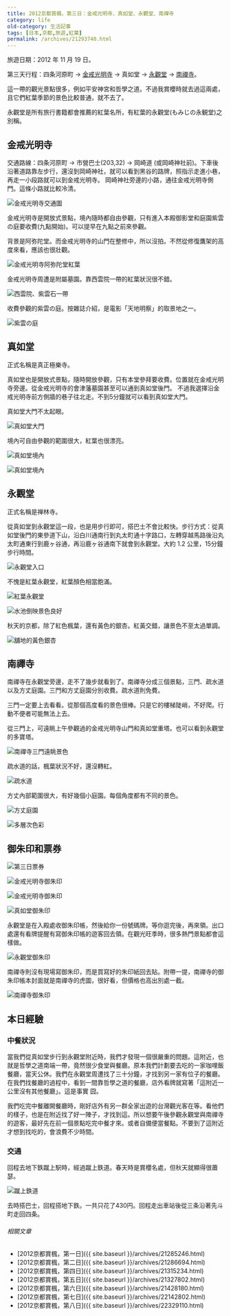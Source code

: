 ```yaml
---
title: 2012京都賞楓，第三日：金戒光明寺、真如堂、永觀堂、南禪寺
category: life
old-category: 生活記事
tags: [日本,京都,旅遊,紅葉]
permalink: /archives/21293740.html
---
```


旅遊日期：2012 年 11 月 19 日。

第三天行程：四条河原町 -> [金戒光明寺](http://www.kurodani.jp/) -> 真如堂 -> [永觀堂](http://www.eikando.or.jp/) -> [南禪寺](http://www.nanzen.com/)。

這一帶的觀光景點很多，例如平安神宮和哲學之道。不過我賞櫻時就去過這兩處，且它們紅葉季節的景色比較普通，就不去了。

永觀堂是所有旅行書籍都會推薦的紅葉名所，有紅葉的永觀堂(もみじの永観堂)之別稱。

<!--more-->

## 金戒光明寺

交通路線：四条河原町 -> 市營巴士(203,32) -> 岡崎道 (或岡崎神社前)。下車後沿著道路靠左步行，還沒到岡崎神社，就可以看到黑谷的路牌，照指示走進小巷，再走一小段路就可以到金戒光明寺。
岡崎神社旁邊的小路，通往金戒光明寺側門。這條小路就比較冷清。

![金戒光明寺交通圖](https://i.imgur.com/IjSY8em.png)

金戒光明寺是開放式景點，境內隨時都自由參觀，只有進入本殿御影堂和庭園紫雲の庭要收費(九點開始)。可以提早在九點之前來參觀。

背景是阿弥陀堂。而金戒光明寺的山門在整修中，所以沒拍。不然從修復鷹架的高度來看，應該也很壯觀。

![金戒光明寺阿弥陀堂紅葉](https://i.imgur.com/0Vg05Im.jpg)

金戒光明寺周遭是附屬墓園。靠西雲院一帶的紅葉狀況很不錯。

![西雲院、紫雲石一帶](https://i.imgur.com/Y9pOQo8.jpg)

收費參觀的紫雲の庭。按雜誌介紹，是電影「天地明察」的取景地之一。

![紫雲の庭](https://i.imgur.com/VWiILG5.jpg)

## 真如堂

正式名稱是真正極樂寺。

真如堂也是開放式景點，隨時開放參觀，只有本堂參拜要收費。位置就在金戒光明寺旁邊。從金戒光明寺的會津藩墓園甚至可以通到真如堂後門。
不過我選擇沿金戒光明寺前方側牆的巷子往北走。不到5分鐘就可以看到真如堂大門。

真如堂大門不太起眼。

![真如堂大門](https://i.imgur.com/s3y9IUQ.jpg)

境內可自由參觀的範圍很大，紅葉也很漂亮。

![真如堂境內](https://i.imgur.com/KtYfY3z.jpg)

![真如堂境內](https://i.imgur.com/Y3oSNj5.jpg)

## 永觀堂

正式名稱是禅林寺。

從真如堂到永觀堂這一段，也是用步行即可，搭巴士不會比較快。步行方式：從真如堂後門的東參道下山，沿白川通南行到丸太町通十字路口，左轉穿越馬路後沿丸太町通東行到鹿ヶ谷通，再沿鹿ヶ谷通南下就會到永觀堂。大約 1.2 公里，15分鐘步行時間。

![永觀堂入口](https://i.imgur.com/58kcqer.jpg)

不愧是紅葉永觀堂，紅葉顏色相當飽滿。

![紅葉永觀堂](https://i.imgur.com/KqjULSN.jpg)

![水池倒映景色良好](https://i.imgur.com/noCFrGE.jpg)

秋天的京都，除了紅色楓葉，還有黃色的銀杏。紅黃交錯，讓景色不至太過單調。

![舖地的黃色銀杏](https://i.imgur.com/RzveJlD.jpg)

## 南禪寺

南禪寺在永觀堂旁邊，走不了幾步就看到了。南禪寺分成三個景點，三門、疏水道以及方丈庭園。三門和方丈庭園分別收費。疏水道則免費。

三門一定要上去看看。從那個高度看的景色很棒。只是它的樓梯陡峭，不好爬。行動不便者可能無法上去。

從三門上，可遠眺上午參觀過的金戒光明寺山門和真如堂重塔。也可以看到永觀堂的多寶塔。

![南禪寺三門遠眺景色](https://i.imgur.com/jUSCqGw.jpg)

疏水道的話，楓葉狀況不好，還沒轉紅。

![疏水道](https://i.imgur.com/LhVPkjw.jpg)

方丈內部範圍很大，有好幾個小庭園。每個角度都有不同的景色。

![方丈庭園](https://i.imgur.com/C8LeXcc.jpg)

![多層次色彩](https://i.imgur.com/V707CGr.jpg)

## 御朱印和票券

![第三日票券](https://i.imgur.com/5ouii9f.jpg)

![金戒光明寺御朱印](https://i.imgur.com/KQzYopV.jpg)

![金戒光明寺御朱印](https://i.imgur.com/Ef4JZTT.jpg)

![真如堂御朱印](https://i.imgur.com/QnWswIi.jpg)

永觀堂是在入殿處收御朱印帳，然後給你一份號碼牌。等你逛完後，再來領。出口處還有看牌提醒有寫御朱印帳的遊客回去領。在觀光旺季時，很多熱門景點都會這樣做。

![永觀堂御朱印](https://i.imgur.com/SCxu2kU.jpg)

南禪寺則沒有現場寫御朱印，而是買寫好的朱印紙回去貼。附帶一提，南禪寺的御朱印帳本封面就是南禪寺的虎圖，很好看，但價格也高出別處一截。

![南禪寺御朱印](https://i.imgur.com/CVHJI4F.jpg)

## 本日經驗

### 中餐狀況

當我們從真如堂步行到永觀堂附近時，我們才發現一個很嚴重的問題。這附近，也就是哲學之道南端一帶，竟然很少食堂與餐廳。原本我們計劃要去吃的一家咖哩飯餐廳，當天公休。我們在永觀堂周遭找了三十分鐘，才找到另一家有位子的餐廳。在我們找餐廳的過程中，看到一間靠哲學之道的餐廳，店外看牌就寫著「這附近一公里沒有其他餐廳」。這是事實 囧。

我們吃完中餐離開餐廳時，剛好店外有另一群全家出遊的台灣觀光客在等。看他們的樣子，也是在附近找了好一陣子，才找到這。所以想要午後參觀永觀堂與南禪寺的遊客，最好先在前一個景點吃完中餐才來。或者自備便當餐點。不要到了這附近才想到找吃的，會浪費不少時間。

### 交通

回程去地下鉄蹴上駅時，經過蹴上鉄道。春天時是賞櫻名處，但秋天就顯得很蕭瑟。

![蹴上鉄道](https://i.imgur.com/6fJAdSl.jpg)

去時搭巴士，回程搭地下鉄。一共只花了430円。回程走出車站後從三条沿著先斗町走回四条。

###### 相關文章

* [2012京都賞楓，第一日]({{ site.baseurl }}/archives/21285246.html)
* [2012京都賞楓，第二日]({{ site.baseurl }}/archives/21286694.html)
* [2012京都賞楓，第四日]({{ site.baseurl }}/archives/21315234.html)
* [2012京都賞楓，第五日]({{ site.baseurl }}/archives/21327802.html)
* [2012京都賞楓，第六日]({{ site.baseurl }}/archives/21428180.html)
* [2012京都賞楓，第七日]({{ site.baseurl }}/archives/22142802.html)
* [2012京都賞楓，第八日]({{ site.baseurl }}/archives/22329110.html)
